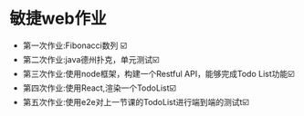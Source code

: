 # 敏捷web作业

* 第一次作业:Fibonacci​数列​ :ballot_box_with_check:
* 第二次作业:java德州扑克，单元测试:ballot_box_with_check:
* 第三次作业:使用node框架，构建一个Restful API，能够完成Todo List功能:ballot_box_with_check:
* 第四次作业:使用React,渲染一个TodoList:ballot_box_with_check:
* 第五次作业:使用e2e对上一节课的TodoList进行端到端的测试t:ballot_box_with_check:
